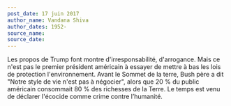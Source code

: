 ```yaml
---
post_date: 17 juin 2017
author_name: Vandana Shiva
author_dates: 1952-
source_name:
source_date:
---
```


Les propos de Trump font montre d'irresponsabilité, d'arrogance. Mais ce n'est pas le premier président américain à essayer de mettre à bas les lois de protection l'environnement. Avant le Sommet de la terre, Bush père a dit "Notre style de vie n'est pas à négocier", alors que 20 % du public américain consommait 80 % des richesses de la Terre. Le temps est venu de déclarer l'écocide comme crime contre l’humanité.
